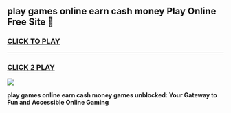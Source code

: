 
## play games online earn cash money Play Online Free Site 👋
<h3>
<a href="https://download.freeplayer.one?title=play_games_online_earn_cash_money&ref=21F">CLICK TO PLAY</a></h3>
<hr>

<h3>
<a href="https://download.freeplayer.one?title=play_games_online_earn_cash_money&ref=21F">CLICK 2 PLAY</a>
  
</h3>

<a href="https://download.freeplayer.one?title=play_games_online_earn_cash_money&ref=21F"><img src="https://cdnb.artstation.com/p/assets/images/images/032/539/853/original/anto-thomas-button-gif.gif"></a>


**play games online earn cash money games unblocked: Your Gateway to Fun and Accessible Online Gaming**
